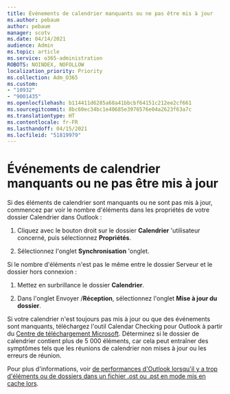 ```yaml
---
title: Événements de calendrier manquants ou ne pas être mis à jour
ms.author: pebaum
author: pebaum
manager: scotv
ms.date: 04/14/2021
audience: Admin
ms.topic: article
ms.service: o365-administration
ROBOTS: NOINDEX, NOFOLLOW
localization_priority: Priority
ms.collection: Adm_O365
ms.custom:
- "10932"
- "9001435"
ms.openlocfilehash: b114411d6285a68a41bbcbf64151c212ee2cf661
ms.sourcegitcommit: 8bc60ec34bc1e40685e3976576e04a2623f63a7c
ms.translationtype: HT
ms.contentlocale: fr-FR
ms.lasthandoff: 04/15/2021
ms.locfileid: "51819979"
---
```

# <a name="calendar-events-missing-or-not-updating"></a>Événements de calendrier manquants ou ne pas être mis à jour

Si des éléments de calendrier sont manquants ou ne sont pas mis à jour, commencez par voir le nombre d&apos;éléments dans les propriétés de votre dossier Calendrier dans Outlook : 

1. Cliquez avec le bouton droit sur le dossier **Calendrier** &apos;utilisateur concerné, puis sélectionnez **Propriétés**.

1. Sélectionnez l&apos;onglet **Synchronisation** &apos;onglet.

Si le nombre d&apos;éléments n&apos;est pas le même entre le dossier Serveur et le dossier hors connexion :

1.  Mettez en surbrillance le dossier **Calendrier**.

1.  Dans l&apos;onglet Envoyer /**Réception**, sélectionnez l&apos;onglet **Mise à jour du dossier**.

Si votre calendrier n&apos;est toujours pas mis à jour ou que des événements sont manquants, téléchargez l&apos;outil Calendar Checking pour Outlook à partir du [Centre de téléchargement Microsoft](https://www.microsoft.com/download/details.aspx?id=28786). Déterminez si le dossier de calendrier contient plus de 5 000 éléments, car cela peut entraîner des symptômes tels que les réunions de calendrier non mises à jour ou les erreurs de réunion. 

Pour plus d&apos;informations, voir [de performances d&apos;Outlook lorsqu&apos;il y a trop d&apos;éléments ou de dossiers dans un fichier .ost ou .pst en mode mis en cache lors](https://docs.microsoft.com/outlook/troubleshoot/performance/performance-issues-if-too-many-items-or-folders).